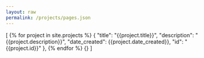 ```yaml
---
layout: raw
permalink: /projects/pages.json
---
```

[
{% for project in site.projects %}
{
"title": "{{project.title}}",
"description": "{{project.description}}",
"date_created": {{project.date_created}},
"id": "{{project.id}}"
},
{% endfor %}
{}
]